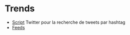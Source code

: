 # Trends 
* [Script](https://github.com/ben-github-2020/Gophish/blob/main/Trends/scapper-hashtag.py) Twitter pour la recherche de tweets par hashtag
* [Feeds](https://www.isitphishing.ai/index.php)  
